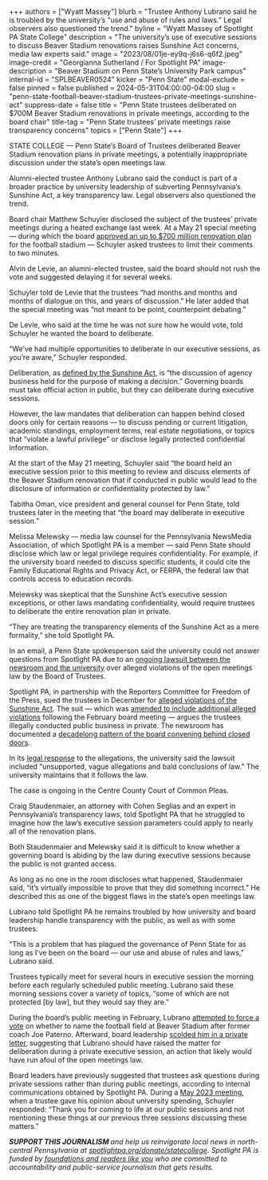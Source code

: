 +++
authors = ["Wyatt Massey"]
blurb = "Trustee Anthony Lubrano said he is troubled by the university’s “use and abuse of rules and laws.” Legal observers also questioned the trend."
byline = "Wyatt Massey of Spotlight PA State College"
description = "The university’s use of executive sessions to discuss Beaver Stadium renovations raises Sunshine Act concerns, media law experts said."
image = "2023/08/01je-ey9q-j6s6-q6f2.jpeg"
image-credit = "Georgianna Sutherland / For Spotlight PA"
image-description = "Beaver Stadium on Penn State’s University Park campus"
internal-id = "SPLBEAVER0524"
kicker = "Penn State"
modal-exclude = false
pinned = false
published = 2024-05-31T04:00:00-04:00
slug = "penn-state-football-beaver-stadium-trustees-private-meetings-sunshine-act"
suppress-date = false
title = "Penn State trustees deliberated on $700M Beaver Stadium renovations in private meetings, according to the board chair"
title-tag = "Penn State trustees’ private meetings raise transparency concerns"
topics = ["Penn State"]
+++

STATE COLLEGE — Penn State’s Board of Trustees deliberated Beaver Stadium renovation plans in private meetings, a potentially inappropriate discussion under the state’s open meetings law.

Alumni-elected trustee Anthony Lubrano said the conduct is part of a broader practice by university leadership of subverting Pennsylvania’s Sunshine Act, a key transparency law. Legal observers also questioned the trend.

Board chair Matthew Schuyler disclosed the subject of the trustees’ private meetings during a heated exchange last week. At a May 21 special meeting — during which the board <a href="https://www.centredaily.com/news/local/education/penn-state/article288587348.html">approved an up to $700 million renovation plan</a> for the football stadium — Schuyler asked trustees to limit their comments to two minutes.

Alvin de Levie, an alumni-elected trustee, said the board should not rush the vote and suggested delaying it for several weeks.

Schuyler told de Levie that the trustees “had months and months and months of dialogue on this, and years of discussion.” He later added that the special meeting was “not meant to be point, counterpoint debating.”

De Levie, who said at the time he was not sure how he would vote, told Schuyler he wanted the board to deliberate.

“We’ve had multiple opportunities to deliberate in our executive sessions, as you’re aware,” Schuyler responded.

<script src="https://www.spotlightpa.org/embed.js" async></script><div data-spl-embed-version="1" data-spl-src="https://www.spotlightpa.org/embeds/newsletter/?cta=Sign%20up%20for%20our%20new%20regional%20newsletter%2C%20%3Cb%3ETalk%20of%20the%20Town%3C%2Fb%3E%2C%20and%20get%20all%20the%20news%20and%20notes%20from%20State%20College%20and%20north-central%20PA.&button=Sign%20Up%20Now&preselect=state_college&eyebrow=DON'T%20MISS%20A%20BEAT"></div>

Deliberation, as <a href="https://www.openrecords.pa.gov/Documents/SunshineAct.pdf">defined by the Sunshine Act</a>, is “the discussion of agency business held for the purpose of making a decision.” Governing boards must take official action in public, but they can deliberate during executive sessions.

However, the law mandates that deliberation can happen behind closed doors only for certain reasons — to discuss pending or current litigation, academic standings, employment terms, real estate negotiations, or topics that “violate a lawful privilege” or disclose legally protected confidential information.

At the start of the May 21 meeting, Schuyler said “the board held an executive session prior to this meeting to review and discuss elements of the Beaver Stadium renovation that if conducted in public would lead to the disclosure of information or confidentiality protected by law.”

Tabitha Oman, vice president and general counsel for Penn State, told trustees later in the meeting that “the board may deliberate in executive session.”

Melissa Melewsky — media law counsel for the Pennsylvania NewsMedia Association, of which Spotlight PA is a member — said Penn State should disclose which law or legal privilege requires confidentiality. For example, if the university board needed to discuss specific students, it could cite the Family Educational Rights and Privacy Act, or FERPA, the federal law that controls access to education records.

Melewsky was skeptical that the Sunshine Act’s executive session exceptions, or other laws mandating confidentiality, would require trustees to deliberate the entire renovation plan in private.

“They are treating the transparency elements of the Sunshine Act as a mere formality,” she told Spotlight PA.

<script src="https://www.spotlightpa.org/embed.js" async></script><div data-spl-embed-version="1" data-spl-src="https://www.spotlightpa.org/embeds/donate/"></div>

In an email, a Penn State spokesperson said the university could not answer questions from Spotlight PA due to an <a href="https://www.spotlightpa.org/statecollege/2023/12/penn-state-trustees-lawsuit-centre-county-court-open-meetings-sunshine-act/">ongoing lawsuit between the newsroom and the university</a> over alleged violations of the open meetings law by the Board of Trustees.

Spotlight PA, in partnership with the Reporters Committee for Freedom of the Press, sued the trustees in December for <a href="https://www.spotlightpa.org/statecollege/2023/12/penn-state-trustees-lawsuit-centre-county-court-open-meetings-sunshine-act/">alleged violations of the Sunshine Act</a>. The suit — which was <a href="https://civil.centrecountypa.gov/courts.civil.portal/Attachments/GetAttachmentById/987062">amended to include additional alleged violations</a> following the February board meeting — argues the trustees illegally conducted public business in private. The newsroom has documented a <a href="https://www.spotlightpa.org/statecollege/2022/09/penn-state-board-of-trustees-sunshine-act-public-meetings/">decadelong pattern of the board convening behind closed doors</a>.

In its <a href="https://www.google.com/url?q=https://civil.centrecountypa.gov/courts.civil.portal/Attachments/GetAttachmentById/988343&amp;sa=D&amp;source=docs&amp;ust=1716934220145575&amp;usg=AOvVaw2-g1IPhNV5_7KJMJVtgwrT">legal response</a> to the allegations, the university said the lawsuit included “unsupported, vague allegations and bald conclusions of law.” The university maintains that it follows the law.

The case is ongoing in the Centre County Court of Common Pleas.

Craig Staudenmaier, an attorney with Cohen Seglias and an expert in Pennsylvania’s transparency laws, told Spotlight PA that he struggled to imagine how the law’s executive session parameters could apply to nearly all of the renovation plans.

Both Staudenmaier and Melewsky said it is difficult to know whether a governing board is abiding by the law during executive sessions because the public is not granted access.

As long as no one in the room discloses what happened, Staudenmaier said, “it’s virtually impossible to prove that they did something incorrect.” He described this as one of the biggest flaws in the state’s open meetings law.

Lubrano told Spotlight PA he remains troubled by how university and board leadership handle transparency with the public, as well as with some trustees.

“This is a problem that has plagued the governance of Penn State for as long as I’ve been on the board — our use and abuse of rules and laws,” Lubrano said.

Trustees typically meet for several hours in executive session the morning before each regularly scheduled public meeting. Lubrano said these morning sessions cover a variety of topics, “some of which are not protected \[by law\], but they would say they are.”

During the board’s public meeting in February, Lubrano <a href="https://www.spotlightpa.org/statecollege/2024/02/penn-state-football-paterno-field-resolution-trustees-budget-cuts/">attempted to force a vote</a> on whether to name the football field at Beaver Stadium after former coach Joe Paterno. Afterward, board leadership <a href="https://www.spotlightpa.org/statecollege/2024/04/penn-state-trustees-paterno-field-beaver-stadium-lubrano-sunshine-act-transparency/">scolded him in a private letter</a>, suggesting that Lubrano should have raised the matter for deliberation during a private executive session, an action that likely would have run afoul of the open meetings law.

Board leaders have previously suggested that trustees ask questions during private sessions rather than during public meetings, according to internal communications obtained by Spotlight PA. During a <a href="https://www.spotlightpa.org/statecollege/2023/05/penn-state-budget-deficit-trustees-sunshine-act/">May 2023 meeting</a>, when a trustee gave his opinion about university spending, Schuyler responded: “Thank you for coming to life at our public sessions and not mentioning these things at our previous three sessions discussing these matters.”

<script src="https://www.spotlightpa.org/embed.js" async></script><div data-spl-embed-version="1" data-spl-src="https://www.spotlightpa.org/embeds/tips/?tip_text=Do%20you%20have%20a%20tip%20about%20Penn%20State%3F%20We%20want%20to%20hear%20from%20you."></div>

<strong><em>SUPPORT THIS JOURNALISM </em></strong><em>and help us reinvigorate local news in north-central Pennsylvania at </em><a href="https://www.spotlightpa.org/donate/statecollege"><em>spotlightpa.org/donate/statecollege</em></a><em>. Spotlight PA is funded by </em><a href="https://www.spotlightpa.org/support"><em>foundations and readers like you</em></a><em> who are committed to accountability and public-service journalism that gets results.</em>

